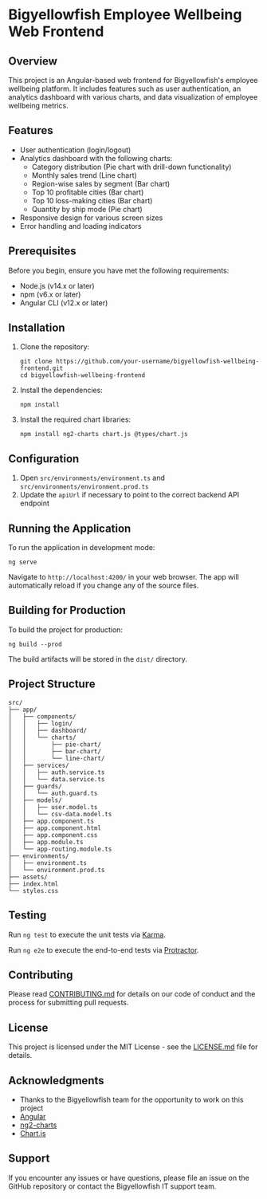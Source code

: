 # Bigyellowfish Employee Wellbeing Web Frontend

## Overview

This project is an Angular-based web frontend for Bigyellowfish's employee wellbeing platform. It includes features such as user authentication, an analytics dashboard with various charts, and data visualization of employee wellbeing metrics.

## Features

- User authentication (login/logout)
- Analytics dashboard with the following charts:
  - Category distribution (Pie chart with drill-down functionality)
  - Monthly sales trend (Line chart)
  - Region-wise sales by segment (Bar chart)
  - Top 10 profitable cities (Bar chart)
  - Top 10 loss-making cities (Bar chart)
  - Quantity by ship mode (Pie chart)
- Responsive design for various screen sizes
- Error handling and loading indicators

## Prerequisites

Before you begin, ensure you have met the following requirements:

- Node.js (v14.x or later)
- npm (v6.x or later)
- Angular CLI (v12.x or later)

## Installation

1. Clone the repository:
   ```
   git clone https://github.com/your-username/bigyellowfish-wellbeing-frontend.git
   cd bigyellowfish-wellbeing-frontend
   ```

2. Install the dependencies:
   ```
   npm install
   ```

3. Install the required chart libraries:
   ```
   npm install ng2-charts chart.js @types/chart.js
   ```

## Configuration

1. Open `src/environments/environment.ts` and `src/environments/environment.prod.ts`
2. Update the `apiUrl` if necessary to point to the correct backend API endpoint

## Running the Application

To run the application in development mode:

```
ng serve
```

Navigate to `http://localhost:4200/` in your web browser. The app will automatically reload if you change any of the source files.

## Building for Production

To build the project for production:

```
ng build --prod
```

The build artifacts will be stored in the `dist/` directory.

## Project Structure

```
src/
├── app/
│   ├── components/
│   │   ├── login/
│   │   ├── dashboard/
│   │   └── charts/
│   │       ├── pie-chart/
│   │       ├── bar-chart/
│   │       └── line-chart/
│   ├── services/
│   │   ├── auth.service.ts
│   │   └── data.service.ts
│   ├── guards/
│   │   └── auth.guard.ts
│   ├── models/
│   │   ├── user.model.ts
│   │   └── csv-data.model.ts
│   ├── app.component.ts
│   ├── app.component.html
│   ├── app.component.css
│   ├── app.module.ts
│   └── app-routing.module.ts
├── environments/
│   ├── environment.ts
│   └── environment.prod.ts
├── assets/
├── index.html
└── styles.css
```

## Testing

Run `ng test` to execute the unit tests via [Karma](https://karma-runner.github.io).

Run `ng e2e` to execute the end-to-end tests via [Protractor](http://www.protractortest.org/).

## Contributing

Please read [CONTRIBUTING.md](CONTRIBUTING.md) for details on our code of conduct and the process for submitting pull requests.

## License

This project is licensed under the MIT License - see the [LICENSE.md](LICENSE.md) file for details.

## Acknowledgments

- Thanks to the Bigyellowfish team for the opportunity to work on this project
- [Angular](https://angular.io/)
- [ng2-charts](https://valor-software.com/ng2-charts/)
- [Chart.js](https://www.chartjs.org/)

## Support

If you encounter any issues or have questions, please file an issue on the GitHub repository or contact the Bigyellowfish IT support team.
